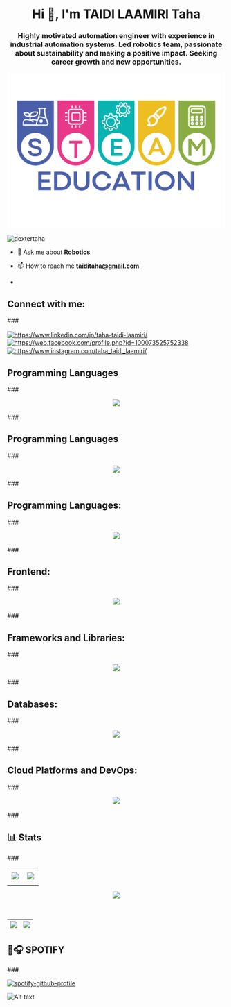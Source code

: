 <h1 align="center">Hi 👋, I'm TAIDI LAAMIRI Taha</h1>
<h3 align="center">Highly motivated automation engineer with experience in industrial automation systems. Led robotics team, passionate about sustainability and making a positive impact. Seeking career growth and new opportunities.</h3>
<p align="center"><img width="600" src="https://github.com/DexterTaha/DexterTaha/blob/main/Image/Ajouter%20un%20titre%20(3).png"></p>

<p align="left"> <img src="https://komarev.com/ghpvc/?username=dextertaha&label=Profile%20views&color=0e75b6&style=flat" alt="dextertaha" /> </p>

- 💬 Ask me about **Robotics**

- 📫 How to reach me **taiditaha@gmail.com**
- 
###
<h2 align="left">Connect with me:</h2>
###

<p align="left">
<a href="https://linkedin.com/in/https://www.linkedin.com/in/taha-taidi-laamiri/" target="blank"><img align="center" src="https://raw.githubusercontent.com/rahuldkjain/github-profile-readme-generator/master/src/images/icons/Social/linked-in-alt.svg" alt="https://www.linkedin.com/in/taha-taidi-laamiri/" height="30" width="40" /></a>
<a href="https://fb.com/https://web.facebook.com/profile.php?id=100073525752338" target="blank"><img align="center" src="https://raw.githubusercontent.com/rahuldkjain/github-profile-readme-generator/master/src/images/icons/Social/facebook.svg" alt="https://web.facebook.com/profile.php?id=100073525752338" height="30" width="40" /></a>
<a href="https://instagram.com/https://www.instagram.com/taha_taidi_laamiri/" target="blank"><img align="center" src="https://raw.githubusercontent.com/rahuldkjain/github-profile-readme-generator/master/src/images/icons/Social/instagram.svg" alt="https://www.instagram.com/taha_taidi_laamiri/" height="30" width="40" /></a>
</p>


###
<h2 align="left">Programming Languages</h2>
###

<p align="center">
  <a href="https://skillicons.dev">
    <img src="https://skillicons.dev/icons?i=c,c++,python,micropython,java,assembly" />
  </a>
</p>
###
<h2 align="left">Programming Languages</h2>
###

<p align="center">
  <a href="https://skillicons.dev">
    <img src="https://skillicons.dev/icons?i=c,c++,python,micropython,java,assembly" />
  </a>
</p>
###
<h2 align="left">Programming Languages:</h2>
###

<p align="center">
  <a href="https://skillicons.dev">
    <img src="https://skillicons.dev/icons?i=c,c++,python,micropython,java,assembly" />
  </a>
</p>
###
<h2 align="left">Frontend:</h2>
###

<p align="center">
  <a href="https://skillicons.dev">
    <img src="https://skillicons.dev/icons?i=html,css,js,scss" />
  </a>
</p>
###
<h2 align="left">Frameworks and Libraries:</h2>
###

<p align="center">
  <a href="https://skillicons.dev">
    <img src="https://skillicons.dev/icons?i=React,Vue,Bootstrap" />
  </a>
</p>
###
<h2 align="left">Databases:</h2>
###

<p align="center">
  <a href="https://skillicons.dev">
    <img src="https://skillicons.dev/icons?i=MySQL,FireBase" />
  </a>
</p>
###
<h2 align="left">Cloud Platforms and DevOps:</h2>
###

<p align="center">
  <a href="https://skillicons.dev">
    <img src="https://skillicons.dev/icons?i=Docker,Kubernetes,Git,GitHub" />
  </a>
</p>
###
<h2 align="left">📊 Stats</h2>
###

<table style="width: 100%; text-align: center; border: none;">
  <tr>
    <td style="width: 50%; padding: 10px;">
      <img src="https://github-profile-summary-cards.vercel.app/api/cards/profile-details?username=DexterTaha&theme=dark" style="height: 150px;" />
    </td>
    <td style="width: 50%; padding: 10px;">
      <img src="https://github-readme-stats.vercel.app/api/top-langs?username=DexterTaha&show_icons=true&locale=en&layout=compact&theme=github_dark" style="height: 150px;" />
    </td>
  </tr>
</table>

<p align="center">
  <img src="https://github-profile-trophy.vercel.app/?username=DexterTaha&row=1&theme=dark" style="height: 150px;" />

</p>

<br>

| ![](https://github-readme-stats.vercel.app/api?username=DexterTaha&show_icons=true&locale=en&theme=dark) | ![](https://github-readme-streak-stats.herokuapp.com/?user=DexterTaha&theme=dark) |
|-|-|

###
<h2 align="left">🎵🎧 SPOTIFY</h2>
###
<p align="center">
  
[![spotify-github-profile](https://spotify-github-profile.kittinanx.com/api/view?uid=yywitii045df074e7azo4369s&cover_image=true&theme=novatorem&show_offline=false&background_color=121212&interchange=false&bar_color=53b14f&bar_color_cover=false)](https://github.com/kittinan/spotify-github-profile)

![Alt text](https://spotify-recently-played-readme.vercel.app/api?user=yywitii045df074e7azo4369s&unique={true|1|on|yes})
</p>
